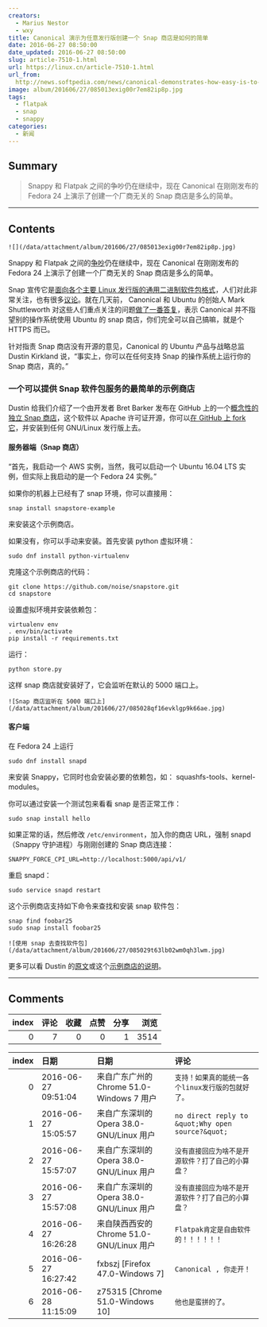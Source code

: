```yaml
---
creators:
  - Marius Nestor
  - wxy
title: Canonical 演示为任意发行版创建一个 Snap 商店是如何的简单
date: 2016-06-27 08:50:00
date_updated: 2016-06-27 08:50:00
slug: article-7510-1.html
url: https://linux.cn/article-7510-1.html
url_from: 
  http://news.softpedia.com/news/canonical-demonstrates-how-easy-is-to-create-a-vendor-independent-snap-store-505664.shtml
image: album/201606/27/085013exig00r7em82ip8p.jpg
tags:
  - flatpak
  - snap
  - snappy
categories:
  - 新闻
---
```


## Summary

> Snappy 和 Flatpak 之间的争吵仍在继续中，现在 Canonical 在刚刚发布的 Fedora 24 上演示了创建一个厂商无关的 Snap 商店是多么的简单。

***

<!-- more -->

## Contents

`![](/data/attachment/album/201606/27/085013exig00r7em82ip8p.jpg)`

Snappy 和 Flatpak 之间的[争吵](https://linux.cn/article-7484-1.html)仍在继续中，现在 Canonical 在刚刚发布的 Fedora 24 上演示了创建一个厂商无关的 Snap 商店是多么的简单。

Snap 宣传它是[面向各个主要 Linux 发行版的通用二进制软件包格式](https://linux.cn/article-7464-1.html)，人们对此非常关注，也有很多[议论](https://linux.cn/article-7484-1.html)。就在几天前， Canonical 和 Ubuntu 的创始人 Mark Shuttleworth 对这些人们重点关注的问题[做了一番答复](https://linux.cn/article-7506-1.html)，表示 Canonical 并不指望别的操作系统使用 Ubuntu 的 snap 商店，你们完全可以自己搞嘛，就是个 HTTPS 而已。

针对指责 Snap 商店没有开源的意见，Canonical 的 Ubuntu 产品与战略总监 Dustin Kirkland 说，“事实上，你可以在任何支持 Snap 的操作系统上运行你的 Snap 商店，真的。”

### 一个可以提供 Snap 软件包服务的最简单的示例商店

Dustin 给我们介绍了一个由开发者 Bret Barker 发布在 GitHub 上的一个[概念性的独立 Snap 商店](https://github.com/noise/snapstore)，这个软件以 Apache 许可证开源，你可以[在 GitHub 上 fork 它](https://github.com/noise/snapstore)，并安装到任何 GNU/Linux 发行版上去。

#### 服务器端（Snap 商店）

“首先，我启动一个 AWS 实例，当然，我可以启动一个 Ubuntu 16.04 LTS 实例，但实际上我启动的是一个 Fedora 24 实例。”

如果你的机器上已经有了 snap 环境，你可以直接用：

```shell
snap install snapstore-example
```

来安装这个示例商店。

如果没有，你可以手动来安装。首先安装 python 虚拟环境：

```shell
sudo dnf install python-virtualenv
```

克隆这个示例商店的代码：

```shell
git clone https://github.com/noise/snapstore.git
cd snapstore
```

设置虚拟环境并安装依赖包：

```shell
virtualenv env
. env/bin/activate
pip install -r requirements.txt
```

运行：

```shell
python store.py
```

这样 snap 商店就安装好了，它会监听在默认的 5000 端口上。

`![Snap 商店监听在 5000 端口上](/data/attachment/album/201606/27/085028qf16evklgp9k66ae.jpg)`

#### 客户端

在 Fedora 24 上运行 

```shell
sudo dnf install snapd 
```

来安装 Snappy，它同时也会安装必要的依赖包，如： squashfs-tools、kernel-modules。

你可以通过安装一个测试包来看看 snap 是否正常工作：

```shell
sudo snap install hello
```

如果正常的话，然后修改 `/etc/environment`，加入你的商店 URL，强制 snapd （Snappy 守护进程）与刚刚创建的 Snap 商店连接：

```shell
SNAPPY_FORCE_CPI_URL=http://localhost:5000/api/v1/
```

重启 snapd：

```shell
sudo service snapd restart
```

这个示例商店支持如下命令来查找和安装 snap 软件包：

```shell
snap find foobar25
sudo snap install foobar25
```

`![使用 snap 去查找软件包](/data/attachment/album/201606/27/085029t63lb02wm0qh3lwm.jpg)`

更多可以看 Dustin 的[原文](http://blog.dustinkirkland.com/2016/06/howto-host-your-own-snap-store.html)或这个[示例商店的说明](https://github.com/noise/snapstore)。

***

## Comments


|   index |   评论 |   收藏 |   点赞 |   分享 |   浏览 |
|--------:|-------:|-------:|-------:|-------:|-------:|
|       0 |      7 |      0 |      0 |      1 |   3514 |

|   index | 日期                | 日期                                      | 评论                                               |
|--------:|:--------------------|:------------------------------------------|:---------------------------------------------------|
|       0 | 2016-06-27 09:51:04 | 来自广东广州的 Chrome 51.0-Windows 7 用户 | `支持！如果真的能统一各个linux发行版的包就好了。`  |
|       1 | 2016-06-27 15:05:57 | 来自广东深圳的 Opera 38.0-GNU/Linux 用户  | `no direct reply to &quot;Why open source?&quot;`  |
|       2 | 2016-06-27 15:57:07 | 来自广东深圳的 Opera 38.0-GNU/Linux 用户  | `没有直接回应为啥不是开源软件？打了自己的小算盘？` |
|       3 | 2016-06-27 15:57:08 | 来自广东深圳的 Opera 38.0-GNU/Linux 用户  | `没有直接回应为啥不是开源软件？打了自己的小算盘？` |
|       4 | 2016-06-27 16:26:28 | 来自陕西西安的 Chrome 51.0-GNU/Linux 用户 | `Flatpak肯定是自由软件的！！！！！！`              |
|       5 | 2016-06-27 16:27:42 | fxbszj [Firefox 47.0-Windows 7]           | `Canonical , 你走开！`                             |
|       6 | 2016-06-28 11:15:09 | z75315 [Chrome 51.0-Windows 10]           | `他也是蛮拼的了。`                                 |
